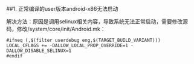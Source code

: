 ##1. 正常编译的user版本android-x86无法启动

解决方法：原因是调用selinux相关内容，导致系统无法正常启动，需要修改源码，修改/system/core/init/Android.mk：
~~~
#ifneq (,$(filter userdebug eng,$(TARGET_BUILD_VARIANT)))
LOCAL_CFLAGS += -DALLOW_LOCAL_PROP_OVERRIDE=1 -DALLOW_DISABLE_SELINUX=1
#endif
~~~


